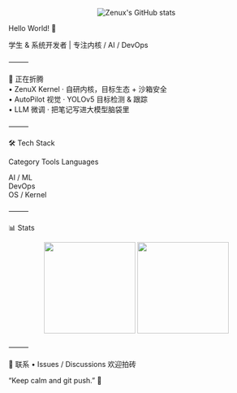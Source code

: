 <p align="center">
  <img src="https://github-readme-stats.vercel.app/api?username=zenux&show_icons=true&theme=tokyonight" alt="Zenux's GitHub stats" />
</p>


Hello World! 👋

学生 & 系统开发者 | 专注内核 / AI / DevOps 

⸻

🚧 正在折腾  
	•	ZenuX Kernel · 自研内核，目标生态 + 沙箱安全  
	•	AutoPilot 视觉 · YOLOv5 目标检测 & 跟踪  
	•	LLM 微调 · 把笔记写进大模型脑袋里  

<!-- DYNAMIC-START -->


<!-- DYNAMIC-END -->



⸻

🛠️ Tech Stack

Category	Tools
Languages	 

 
AI / ML	 
DevOps	 
OS / Kernel	 


⸻

📊 Stats

<p align="center">
  <img src="https://github-readme-stats.vercel.app/api?username=zenux&show_icons=true&theme=tokyonight&hide_border=true" height="180">
  <img src="https://github-readme-streak-stats.herokuapp.com/?user=zenux&theme=tokyonight&hide_border=true" height="180">
</p>



⸻

📨 联系
	•	Issues / Discussions 欢迎拍砖

“Keep calm and git push.” 🚀
